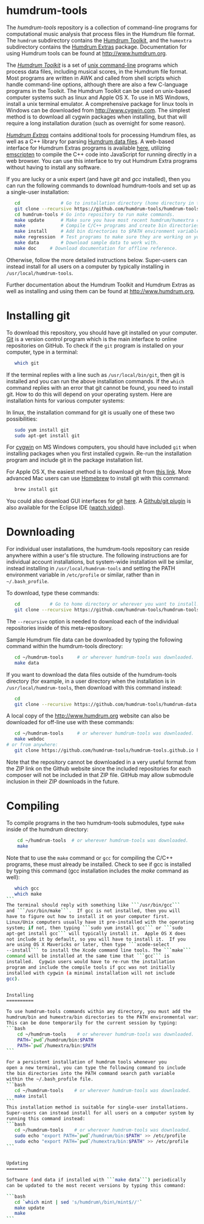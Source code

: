 humdrum-tools
=============

The *humdrum-tools* repository is a collection of command-line
programs for computational music analysis that process files in the
Humdrum file format.  The ```humdrum``` subdirectory contains the
[Humdrum Toolkit](https://github.com/humdrum-tools/humdrum), and
the ```humextra``` subdirectory contains the [Humdrum
Extras](https://github.com/craigsapp/humextra) package.  Documentation
for using Humdrum tools can be found at http://www.humdrum.org.

The [*Humdrum Toolkit*](https://github.com/humdrum-tools/humdrum) is
a set of [unix command-line](https://www.youtube.com/watch?v=bE9DyH43C2I)
programs which process data files, including musical scores, in the
Humdrum file format.  Most programs are written in AWK and called
from shell scripts which handle command-line options, although there
are also a few C-language programs in the Toolkit.  The Humdrum
Toolkit can be used on unix-based computer systems such as linux
and Apple OS X.  To use in MS Windows, install a unix terminal
emulator.  A comprehensive package for linux tools in Windows can
be downloaded from http://www.cygwin.com.  The simplest method is
to download all cygwin packages when installing, but that will
require a long installation duration (such as overnight for some
reason).

[*Humdrum Extras*](https://github.com/craigsapp/humextra) contains additional
tools for processing Humdrum files, as well as a C++ library for
parsing [Humdrum data
files](https://github.com/humdrum-tools/humdrum-data).  A web-based
interface for Humdrum Extras programs is available
[here](http://extras.humdrum.org/online?command=mkeyscape%20-ln%20h://beethoven/sonatas/sonata01-1.krn&run=true),
utilizing [emscripten](https://github.com/kripken/emscripten)
to compile the C++ code into JavaScript for running directly in a
web browser.  You can use this interface to try out Humdrum Extra
programs without having to install any software.

If you are lucky or a unix expert (and have *git* and *gcc* installed),
then you can run the following commands to download
humdrum-tools and set up as a single-user installation:
```bash
   cd               # Go to installation directory (home directory in this example).
   git clone --recursive https://github.com/humdrum-tools/humdrum-tools
   cd humdrum-tools # Go into repository to run make commands.
   make update      # Make sure you have most recent humdrum/humextra code.
   make             # Compile C/C++ programs and create bin directories.
   make install     # Add bin directories to $PATH environment variable in ~/.bashrc_profile .
   make regression  # Test programs to make sure they are working on your computer.
   make data	    # Download sample data to work with.
   make doc	    # Download documentation for offline reference.
```
Otherwise, follow the more detailed instructions below.
Super-users can instead install for all users on a computer by typically
installing in ```/usr/local/humdrum-tools```.

Further documentation about the Humdrum Toolkit and Humdrum Extras 
as well as installing and using them can be found at http://www.humdrum.org, 


Installing git
==============

To download this repository, you should have git installed on your
computer.  [Git](http://git-scm.com/book/en/Getting-Started-Git-Basics) 
is a version control program which is the main interface to online
repositories on GitHub.  To check if the ```git``` program is
installed on your computer, type in a terminal:
```bash
   which git
```
If the terminal replies with a line such as ```/usr/local/bin/git```,
then git is installed and you can run the above installation commands.
If the ```which``` command replies with an error that git cannot
be found, you need to install git.  How to do this will depend on
your operating system.  Here are installation hints for various
computer systems:

In linux, the installation command for git is usually one of these two 
possibilities:
```bash
   sudo yum install git
   sudo apt-get install git
```

For [cygwin](http://www.cygwin.com) on MS Windows computers, you
should have included ```git``` when installing packages when you
first installed cygwin.  Re-run the installation program and include
git in the package installation list.

For Apple OS X, the easiest method is to download git from [this
link](http://git-scm.com/download/mac).  More advanced Mac users
can use [Homebrew](http://brew.sh) to install git with this command:
```bash
   brew install git
```

You could also download GUI interfaces for git
[here](http://git-scm.com/downloads/guis).  A [Github/git
plugin](http://eclipse.github.com) is also available for the Eclipse
IDE ([watch video](http://www.youtube.com/watch?v=ptK9-CNms98)).


Downloading
===========

For individual user installations, the humdrum-tools repository can
reside anywhere within a user's file structure.  The following
instructions are for individual account installations, but system-wide
installation will be similar, instead installing in
```/usr/local/humdrum-tools``` and setting the PATH environment
variable in ```/etc/profile``` or similar, rather than in
```~/.bash_profile```.

To download, type these commands:

```bash
   cd           # Go to home directory or wherever you want to install.
   git clone --recursive https://github.com/humdrum-tools/humdrum-tools
```

The ```--recursive``` option is needed to download each of the
individual repositories inside of this meta-repository.


Sample Humdrum file data can be downloaded by typing the following
command within the humdrum-tools directory:
```bash
   cd ~/humdrum-tools     # or wherever humdrum-tools was downloaded.
   make data
```

If you want to download the data files outside of the humdrum-tools 
directory (for example, in a user directory when the installation
is in ```/usr/local/humdrum-tools```, then download with this command
instead:
```bash
   cd
   git clone --recursive https://github.com/humdrum-tools/humdrum-data
```

A local copy of the http://www.humdrum.org website can also be downloaded
for off-line use with these commands:
```bash
   cd ~/humdrum-tools     # or wherever humdrum-tools was downloaded.
   make webdoc
# or from anywhere:
   git clone https://github.com/humdrum-tools/humdrum-tools.github.io humdrum-documentation
```

Note that the repository cannot be downloaded in a very useful
format from the ZIP link on the Github website since the included
repositories for each composer will not be included in that ZIP
file.  GitHub may allow submodule inclusion in their ZIP downloads
in the future.


Compiling 
=========

To compile programs in the two humdrum-tools submodules,
type ```make``` inside of the humdrum directory:
```bash
    cd ~/humdrum-tools  # or wherever humdrum-tools was downloaded.
    make
```

Note that to use the ```make``` command or ```gcc``` for compiling
the C/C++ programs, these must already be installed.  Check to see if
gcc is installed by typing this command (gcc installation includes
the <em>make</em> command as well):
````bash
   which gcc
   which make
```
The terminal should reply with something like ```/usr/bin/gcc```
and ```/usr/bin/make```.  If gcc is not installed, then you will
have to figure out how to install it on your computer first.
Linux/Unix computers usually have it pre-installed with the operating
system; if not, then typing ```sudo yum install gcc``` or ```sudo
apt-get install gcc``` will typically install it.  Apple OS X does
not include it by default, so you will have to install it.  If you
are using OS X Mavericks or later, then type ```xcode-select
--install``` to install the Xcode command line tools. The ```make```
command will be installed at the same time that ```gcc``` is
installed.  Cygwin users would have to re-run the installation
program and include the compile tools if gcc was not initially
installed with cygwin (a minimal installation will not include
gcc).


Installing
==========

To use humdrum-tools commands within any directory, you must add the
humdrum/bin and humextra/bin directories to the PATH environmental variable.  
This can be done temporarily for the current session by typing:
```bash
    cd ~/humdrum-tools    # or wherever humdrum-tools was downloaded.
    PATH=`pwd`/humdrum/bin:$PATH
    PATH=`pwd`/humextra/bin:$PATH
```

For a persistent installation of humdrum tools whenever you
open a new terminal, you can type the following command to include
the bin directories into the PATH command search path variable
within the ~/.bash_profile file.
```bash
   cd ~/humdrum-tools    # or wherever humdrum-tools was downloaded.
   make install
```
This installation method is suitable for single-user installations.
Super-users can instead install for all users on a computer system by
running this command instead:
```bash
   cd ~/humdrum-tools    # or wherever humdrum-tools was downloaded.
   sudo echo "export PATH=`pwd`/humdrum/bin:$PATH" >> /etc/profile
   sudo echo "export PATH=`pwd`/humextra/bin:$PATH" >> /etc/profile
```


Updating
========

Software (and data if installed with ```make data```) periodically 
can be updated to the most recent versions by typing this command:

```bash
   cd `which mint | sed 's/humdrum\/bin\/mint$//'`
   make update
   make
```



